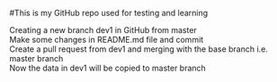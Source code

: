 #This is my GitHub repo used for testing and learning

Creating a new branch dev1 in GitHub from master  
Make some changes in README.md file and commit  
Create a pull request from dev1 and merging with the base branch i.e. master branch  
Now the data in dev1 will be copied to master branch  

